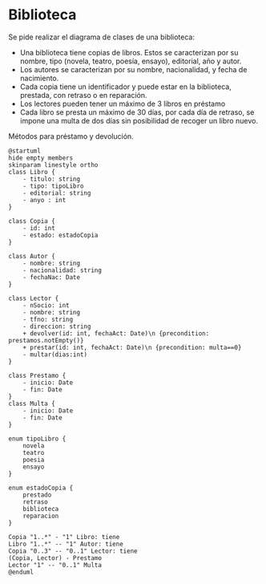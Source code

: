 # Biblioteca

Se pide realizar el diagrama de clases de una biblioteca:

- Una biblioteca tiene copias de libros. Estos se caracterizan por su nombre, tipo (novela, teatro, poesía, ensayo), editorial, año y autor.
- Los autores se caracterizan por su nombre, nacionalidad, y fecha de nacimiento.
- Cada copia tiene un identificador y puede estar en la biblioteca, prestada, con retraso o en reparación.
- Los lectores pueden tener un máximo de 3 libros en préstamo
- Cada libro se presta un máximo de 30 días, por cada día de retraso, se impone una multa de dos días sin posibilidad de recoger un libro nuevo.

Métodos para préstamo y devolución.

```plantuml
@startuml
hide empty members
skinparam linestyle ortho
class Libro {
    - titulo: string
    - tipo: tipoLibro
    - editorial: string
    - anyo : int
}

class Copia {
    - id: int
    - estado: estadoCopia
}

class Autor {
    - nombre: string
    - nacionalidad: string
    - fechaNac: Date
}

class Lector {
    - nSocio: int
    - nombre: string
    - tfno: string
    - direccion: string
    + devolver(id: int, fechaAct: Date)\n {precondition: prestamos.notEmpty()}
    + prestar(id: int, fechaAct: Date)\n {precondition: multa==0}
    - multar(dias:int)
}

class Prestamo {
    - inicio: Date
    - fin: Date
}
class Multa {
    - inicio: Date
    - fin: Date
}

enum tipoLibro {
    novela
    teatro
    poesia
    ensayo
}

enum estadoCopia {
    prestado
    retraso
    biblioteca
    reparacion
}

Copia "1..*" - "1" Libro: tiene
Libro "1..*" -- "1" Autor: tiene
Copia "0..3" -- "0..1" Lector: tiene
(Copia, Lector) - Prestamo
Lector "1" -- "0..1" Multa
@enduml
```